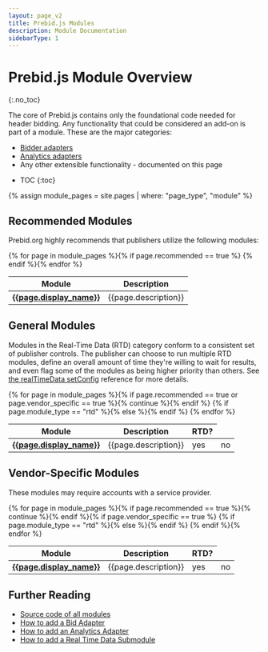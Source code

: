 ```yaml
---
layout: page_v2
title: Prebid.js Modules
description: Module Documentation
sidebarType: 1
---
```


# Prebid.js Module Overview
{:.no_toc}

The core of Prebid.js contains only the foundational code needed for header bidding. Any functionality that could be considered an add-on is part of a module. These are the major categories:

- [Bidder adapters](/dev-docs/bidders.html)
- [Analytics adapters](/overview/analytics.html)
- Any other extensible functionality - documented on this page

* TOC
{:toc}

{% assign module_pages = site.pages | where: "page_type", "module" %}

## Recommended Modules

Prebid.org highly recommends that publishers utilize the following modules:
<br/>
<table class="table table-bordered table-striped">
  <thead>
    <tr>
      <th>Module</th>
      <th>Description</th>
    </tr>
  </thead>
  <tbody>
{% for page in module_pages %}{% if page.recommended == true %}
    <tr>
      <td><a href="{{page.url}}"><strong>{{page.display_name}}</strong></a></td>
      <td>{{page.description}}</td>
    </tr>
{% endif %}{% endfor %}
</tbody>
</table>

## General Modules

Modules in the Real-Time Data (RTD) category conform to
a consistent set of publisher controls. The publisher can choose to run multiple
RTD modules, define an overall amount of time they're willing to wait for
results, and even flag some of the modules as being higher priority
than others. See [the realTimeData setConfig](/dev-docs/publisher-api-reference/setConfig.html#setConfig-realTimeData) reference for more details.

<table class="table table-bordered table-striped">
  <thead>
    <tr>
      <th>Module</th>
      <th>Description</th>
      <th>RTD?</th>
    </tr>
  </thead>
  <tbody>
{% for page in module_pages %}{% if page.recommended == true or page.vendor_specific == true %}{% continue %}{% endif %}
    <tr>
      <td><a href="{{page.url}}"><strong>{{page.display_name}}</strong></a></td>
      <td>{{page.description}}</td>
      {% if page.module_type == "rtd" %}<td>yes</td>{% else %}<td>no</td>{% endif %}
    </tr>
{% endfor %}
</tbody>
</table>

## Vendor-Specific Modules
These modules may require accounts with a service provider.
<table class="table table-bordered table-striped">
  <thead>
    <tr>
      <th>Module</th>
      <th>Description</th>
      <th>RTD?</th>
    </tr>
  </thead>
  <tbody>
{% for page in module_pages %}{% if page.recommended == true %}{% continue %}{% endif %}{% if page.vendor_specific == true %}
    <tr>
      <td><a href="{{page.url}}"><strong>{{page.display_name}}</strong></a></td>
      <td>{{page.description}}</td>
      {% if page.module_type == "rtd" %}<td>yes</td>{% else %}<td>no</td>{% endif %}
    </tr>
{% endif %}{% endfor %}
</tbody>
</table>

## Further Reading

+ [Source code of all modules](https://github.com/prebid/Prebid.js/tree/master/modules)
+ [How to add a Bid Adapter](/dev-docs/bidder-adaptor.html)
+ [How to add an Analytics Adapter](/dev-docs/integrate-with-the-prebid-analytics-api.html)
+ [How to add a Real Time Data Submodule](/dev-docs/add-rtd-submodule.html)
